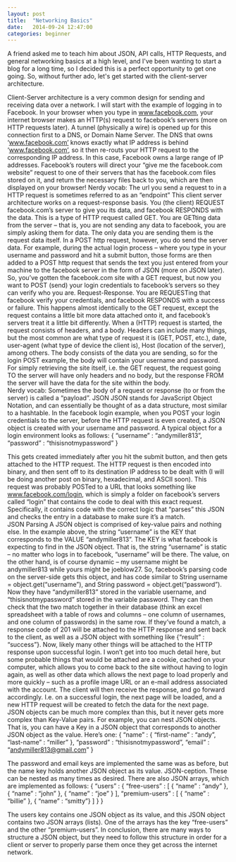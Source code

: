 ```yaml
---
layout: post
title:  "Networking Basics"
date:   2014-09-24 12:47:00
categories: beginner
---
```


A friend asked me to teach him about JSON, API calls, HTTP Requests, and general networking basics at a high level, and I've been wanting to start a blog for a long time, so I decided this is a perfect opportunity to get one going.  So, without further ado, let's get started with the client-server architecture.  

Client-Server architecture is a very common design for sending and receiving data over a network.  I will start with the example of logging in to Facebook.  In your browser when you type in www.facebook.com, your internet browser makes an HTTP(s) request to facebook’s servers (more on HTTP requests later).  A tunnel (physically a wire) is opened up for this connection first to a DNS, or Domain Name Server.  The DNS that owns ‘www.facebook.com’ knows exactly what IP address is behind ‘www.facebook.com’, so it then re-routs your HTTP request to the corresponding IP address. In this case, Facebook owns a large range of IP addresses.  Facebook’s routers will direct your “give me the facebook.com website” request to one of their servers that has the facebook.com files stored on it, and return the necessary files back to you, which are then displayed on your browser! 
Nerdy vocab: The url you send a request to in a HTTP request is sometimes referred to as an “endpoint”
This client server architecture works on a request-response basis.  You (the client) REQUEST facebook.com’s server to give you its data, and facebook RESPONDS with the data.  This is a type of HTTP request called GET.  You are GETting data from the server – that is, you are not sending any data to facebook, you are simply asking them for data.   The only data you are sending them is the request data itself.   In a POST http request, however, you do send the server data.  For example, during the actual login process – where you type in your username and password and hit a submit button, those forms are then added to a POST http request that sends the text you just entered from your machine to the facebook server in the form of JSON (more on JSON later).  So, you’ve gotten the facebook.com site with a GET request, but now you want to POST (send) your login credentials to facebook’s servers so they can verify who you are.  Request-Response.  You are REQUESTing that facebook verify your credentials, and facebook RESPONDS with a success or failure.  This happens almost identically to the GET request, except the request contains a little bit more data attached onto it, and facebook’s servers treat it a little bit differently.  When a (HTTP) request is started, the request consists of headers, and a body.   Headers can include many things, but the most common are what type of request it is (GET, POST, etc.), date, user-agent (what type of device the client is), Host (location of the server), among others.  The body consists of the data you are sending, so for the login POST example, the body will contain your username and password.  For simply retrieving the site itself, i.e. the GET request, the request going TO the server will have only headers and no body, but the response FROM the server will have the data for the site within the body.  
Nerdy vocab: Sometimes the body of a request or response (to or from the server) is called a “payload”.
JSON
JSON stands for JavaScript Object Notation, and can essentially be thought of as a data structure, most similar to a hashtable.  In the facebook login example, when you POST your login credentials to the server, before the HTTP request is even created, a JSON object is created with your username and password.  A typical object for a login environment looks as follows: 
{
	“username” : “andymiller813”,
	“password” : “thisisnotmypassword”
}

This gets created immediately after you hit the submit button, and then gets attached to the HTTP request.  The HTTP request is then encoded into binary, and then sent off to its destination IP address to be dealt with (I will be doing another post on binary, hexadecimal, and ASCII soon).  This request was probably POSTed to a URL that looks something like www.facebook.com/login, which is simply a folder on facebook’s servers called “login” that contains the code to deal with this exact request.  Specifically, it contains code with the correct logic that “parses” this JSON and checks the entry in a database to make sure it’s a match.  
JSON Parsing
A JSON object is comprised of key-value pairs and nothing else.    In the example above, the string “username” is the KEY that corresponds to the VALUE “andymiller813”.  The KEY is what facebook is expecting to find in the JSON object.  That is, the string “username” is static – no matter who logs in to facebook, “username” will be there.  The value, on the other hand, is of course dynamic – my username might be andymiller813 while yours might be joeblow27. So, facebook’s parsing code on the server-side gets this object, and has code similar to String username = object.get(“username”), and String password = object.get(“password”). Now they have “andymiller813” stored in the variable username, and “thisisnotmypassword” stored in the variable password.  They can then check that the two match together in their database (think an excel spreadsheet with a table of rows and columns – one column of usernames, and one column of passwords) in the same row.  If they’ve found a match, a response code of 201 will be attached to the HTTP response and sent back to the client, as well as a JSON object with something like {“result” : “success”}.  Now, likely many other things will be attached to the HTTP response upon successful login.  I won’t get into too much detail here, but some probable things that would be attached are a cookie, cached on your computer, which allows you to come back to the site without having to login again, as well as other data which allows the next page to load properly and more quickly – such as a profile image URL or an e-mail address associated with the account.  The client will then receive the response, and go forward accordingly.  I.e. on a successful login, the next page will be loaded, and a new HTTP request will be created to fetch the data for the next page.  
JSON objects can be much more complex than this, but it never gets more complex than Key-Value pairs.  For example, you can nest JSON objects.  That is, you can have a Key in a JSON object that corresponds to another JSON object as the value.  Here’s one: 
{
	“name” : {
		“first-name” : “andy”,
		“last-name” : “miller”
	},
	“password” : “thisisnotmypassword”,
	“email” : “andymiller813@gmail.com”
}

The password and email keys are implemented the same was as before, but the name key holds another JSON object as its value.  JSON-ception.  These can be nested as many times as desired.  There are also JSON arrays, which are implemented as follows:
{
	“users” : {
		“free-users” : [
			{ “name” : “andy” },
			{ “name” : “john” },
			{ “name” : “joe” }
		],
		“premium-users” : [
			{ “name” : “billie” }, 
			{ “name” : “smitty”}
		]
	}
}

The users key contains one JSON object as its value, and this JSON object contains two JSON arrays (lists).  One of the arrays has the key “free-users” and the other “premium-users”.  In conclusion, there are many ways to structure a JSON object, but they need to follow this structure in order for a client or server to properly parse them once they get across the internet network.    

